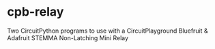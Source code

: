 # cpb-relay
Two CircuitPython programs to use with a CircuitPlayground Bluefruit &amp; Adafruit STEMMA Non-Latching Mini Relay
